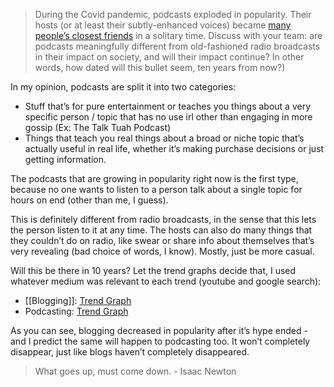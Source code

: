 > During the Covid pandemic, podcasts exploded in popularity. Their hosts (or at least their subtly-enhanced voices) became [many people’s closest friends](https://www.theguardian.com/tv-and-radio/2021/jun/07/tragic-but-true-have-podcasters-replaced-our-real-friends) in a solitary time. Discuss with your team: are podcasts meaningfully different from old-fashioned radio broadcasts in their impact on society, and will their impact continue? In other words, how dated will this bullet seem, ten years from now?)

In my opinion, podcasts are split it into two categories:

 - Stuff that’s for pure entertainment or teaches you things about a very specific person / topic that has no use irl other than engaging in more gossip (Ex: The Talk Tuah Podcast)
 - Things that teach you real things about a broad or niche topic that’s actually useful in real life, whether it’s making purchase decisions or just getting information.

The podcasts that are growing in popularity right now is the first type, because no one wants to listen to a person talk about a single topic for hours on end (other than me, I guess).

This is definitely different from radio broadcasts, in the sense that this lets the person listen to it at any time. The hosts can also do many things that they couldn’t do on radio, like swear or share info about themselves that’s very revealing (bad choice of words, I know). Mostly, just be more casual.

Will this be there in 10 years? Let the trend graphs decide that, I used whatever medium was relevant to each trend (youtube and google search):

 - [[Blogging]]: [Trend Graph](https://trends.google.com/trends/explore?date=all&q=%2Fm%2F084dw&hl=en-GB)
 - Podcasting: [Trend Graph](https://trends.google.com/trends/explore?date=all_2008&gprop=youtube&q=%2Fm%2F04058p&hl=en-GB)

As you can see, blogging decreased in popularity after it’s hype ended - and I predict the same will happen to podcasting too. It won’t completely disappear, just like blogs haven’t completely disappeared.

> What goes up, must come down.
  \- Isaac Newton
